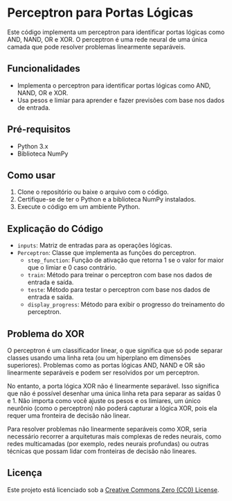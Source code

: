 # Perceptron para Portas Lógicas

Este código implementa um perceptron para identificar portas lógicas como AND, NAND, OR e XOR. O perceptron é uma rede neural de uma única camada que pode resolver problemas linearmente separáveis.

## Funcionalidades

- Implementa o perceptron para identificar portas lógicas como AND, NAND, OR e XOR.
- Usa pesos e limiar para aprender e fazer previsões com base nos dados de entrada.

## Pré-requisitos

- Python 3.x
- Biblioteca NumPy

## Como usar

1. Clone o repositório ou baixe o arquivo com o código.
2. Certifique-se de ter o Python e a biblioteca NumPy instalados.
3. Execute o código em um ambiente Python.

## Explicação do Código

- `inputs`: Matriz de entradas para as operações lógicas.
- `Perceptron`: Classe que implementa as funções do perceptron.
  - `step_function`: Função de ativação que retorna 1 se o valor for maior que o limiar e 0 caso contrário.
  - `train`: Método para treinar o perceptron com base nos dados de entrada e saída. 
  - `teste`: Método para testar o perceptron com base nos dados de entrada e saída.
  - `display_progress`: Método para exibir o progresso do treinamento do perceptron.
## Problema do XOR

O perceptron é um classificador linear, o que significa que só pode separar classes usando uma linha reta (ou um hiperplano em dimensões superiores). Problemas como as portas lógicas AND, NAND e OR são linearmente separáveis e podem ser resolvidos por um perceptron.

No entanto, a porta lógica XOR não é linearmente separável. Isso significa que não é possível desenhar uma única linha reta para separar as saídas 0 e 1. Não importa como você ajuste os pesos e os limiares, um único neurônio (como o perceptron) não poderá capturar a lógica XOR, pois ela requer uma fronteira de decisão não linear.

Para resolver problemas não linearmente separáveis como XOR, seria necessário recorrer a arquiteturas mais complexas de redes neurais, como redes multicamadas (por exemplo, redes neurais profundas) ou outras técnicas que possam lidar com fronteiras de decisão não lineares.

## Licença

Este projeto está licenciado sob a [Creative Commons Zero (CC0) License](https://creativecommons.org/publicdomain/zero/1.0/deed.pt).
